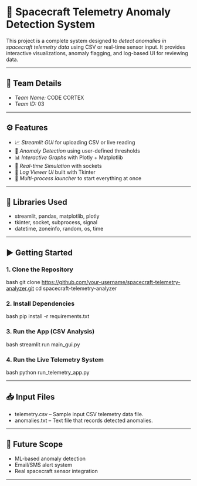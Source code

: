 # 🚀 Spacecraft Telemetry Anomaly Detection System

This project is a complete system designed to *detect anomalies in spacecraft telemetry data* using CSV or real-time sensor input. It provides interactive visualizations, anomaly flagging, and log-based UI for reviewing data.

---

## 👥 Team Details

- *Team Name:* CODE CORTEX
- *Team ID:* 03

---

## ⚙ Features

- 📈 *Streamlit GUI* for uploading CSV or live reading
- 🔴 *Anomaly Detection* using user-defined thresholds
- 📊 *Interactive Graphs* with Plotly + Matplotlib
- 🧪 *Real-time Simulation* with sockets
- 📁 *Log Viewer UI* built with Tkinter
- 🔄 *Multi-process launcher* to start everything at once

---

## 🧠 Libraries Used

- streamlit, pandas, matplotlib, plotly
- tkinter, socket, subprocess, signal
- datetime, zoneinfo, random, os, time

---

## ▶ Getting Started

### 1. Clone the Repository
bash
git clone https://github.com/your-username/spacecraft-telemetry-analyzer.git
cd spacecraft-telemetry-analyzer


### 2. Install Dependencies
bash
pip install -r requirements.txt


### 3. Run the App (CSV Analysis)
bash
streamlit run main_gui.py


### 4. Run the Live Telemetry System
bash
python run_telemetry_app.py


---

## 📥 Input Files

- telemetry.csv – Sample input CSV telemetry data file.
- anomalies.txt – Text file that records detected anomalies.

---

## 📌 Future Scope
- ML-based anomaly detection
- Email/SMS alert system
- Real spacecraft sensor integration

---
